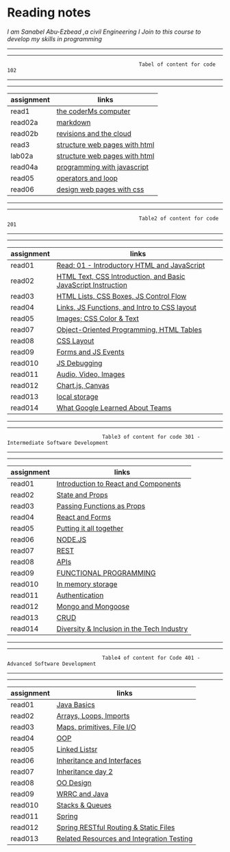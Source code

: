 # Reading notes


_I am Sanabel Abu-Ezbead ,a civil Engineering I Join to this course to develop my skills in programming_
***
***
                                               Tabel of content for code 102
***
***

 | assignment  |             links                              |
 | ------------|------------------------------------------------|
 |  read1      |   [the coderMs computer](read1)                |
 |  read02a    |   [markdown](read02a)                          |
 |  read02b    |   [revisions and the cloud](read02b)           |
 |  read3      |   [structure web pages with html](read3)       |
 |  lab02a     |   [structure web pages with html](lab02a)      |
 |  read04a    |   [programming with javascript ](read04a)      | 
 |  read05     |   [operators and loop](read05)                 |
 |  read06     |   [design web pages with css](read06)          |

***
***
                                               Table2 of content for code 201
***
***
 
 |assignment|                                                links                                                              |
 |----------|-------------------------------------------------------------------------------------------------------------------|
 |  read01  |   [Read: 01 - Introductory HTML and JavaScript](https://sanabel8.github.io/reading-note//code201/read01)          |
 |  read02  |   [HTML Text, CSS Introduction, and Basic JavaScript Instruction](https://sanabel8.github.io/reading-note//read02)|
 |  read03  |   [HTML Lists, CSS Boxes, JS Control Flow](https://sanabel8.github.io/reading-note//code201/read03)               |
 |  read04  |   [Links, JS Functions, and Intro to CSS layout](https://sanabel8.github.io/reading-note//code201/read04)         | 
 |  read05  |   [Images; CSS Color & Text](https://sanabel8.github.io/reading-note//code201/read05)                             | 
 |  read07  |   [Object-Oriented Programming, HTML Tables](https://sanabel8.github.io/reading-note//code201/read07)             |
 |  read08  |   [ CSS Layout](https://sanabel8.github.io/reading-note//code201/read08)                                          |
 |  read09  |   [Forms and JS Events](https://sanabel8.github.io/reading-note//code201/read09)                                  | 
 |  read010 |   [JS Debugging](https://sanabel8.github.io/reading-note//code201/read010)                                        |
 |  read011 |   [Audio, Video, Images](https://sanabel8.github.io/reading-note//code201/read011)                                |
 |  read012 |   [ Chart.js, Canvas](https://sanabel8.github.io/reading-note//code201/read012)                                   |
 |  read013 |   [local storage](https://sanabel8.github.io/reading-note//code201/read013)                                       |
 |  read014 |   [What Google Learned About Teams](https://sanabel8.github.io/reading-note//code201/read014a)                    |

***
***                                                
                                   Table3 of content for code 301 - Intermediate Software Development
 
***
***

 |assignment|         links                                                  |
 |----------|----------------------------------------------------------------|
 |  read01  |   [Introduction to React and Components](code301/class01)      |
 |  read02  |   [State and Props](code301/class02)                           |
 |  read03  |   [Passing Functions as Props](code301/class03)                |
 |  read04  |   [React and Forms](code301/class04)                           | 
 |  read05  |   [Putting it all together](code301/class05)                   | 
 |  read06  |   [NODE.JS](code301/class06)                                   |
 |  read07  |   [REST](code301/class07)                                      |
 |  read08  |   [APIs](code301/class08)                                      |
 |  read09  |   [FUNCTIONAL PROGRAMMING](code301/class09)                    | 
 |  read010 |   [In memory storage](code301/class10)                         |
 |  read011 |   [Authentication](code301/class11)                            |
 |  read012 |   [Mongo and Mongoose](code301/class12)                        |
 |  read013 |   [CRUD](code301/class13)                                      |
 |  read014 |   [Diversity & Inclusion in the Tech Industry](code301/class14)|

***
***
                                   Table4 of content for Code 401 - Advanced Software Development
                                                    
***
***
                                                    
 |assignment|         links                                                  |
 |----------|----------------------------------------------------------------|
 |  read01  |   [Java Basics](code401/class01)                               |
 |  read02  |   [ Arrays, Loops, Imports](code401/class02)                   |
 |  read03  |   [Maps, primitives, File I/O](code401/class03)                |
 |  read04  |   [OOP](code401/class04)                                       | 
 |  read05  |   [Linked Listsr](code401/class05)                             | 
 |  read06  |   [Inheritance and Interfaces](code401/class06)                |
 |  read07  |   [Inheritance day 2](code401/class07)                         |
 |  read08  |   [OO Design](code401/class08)                                 |
 |  read09  |   [WRRC and Java](code401/class09)                             | 
 |  read010 |   [Stacks & Queues](code401/class10)                           |
 |  read011 |   [Spring](code401/class11)                                    |
 |  read012 |   [Spring RESTful Routing & Static Files](code401/class12)     |
 |  read013 |   [Related Resources and Integration Testing](code401/class13) |

